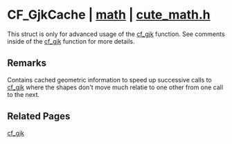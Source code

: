 # CF_GjkCache | [math](https://github.com/RandyGaul/cute_framework/blob/master/docs/math/README.md) | [cute_math.h](https://github.com/RandyGaul/cute_framework/blob/master/include/cute_math.h)

This struct is only for advanced usage of the [cf_gjk](https://github.com/RandyGaul/cute_framework/blob/master/docs/math/cf_gjk.md) function. See comments inside of the [cf_gjk](https://github.com/RandyGaul/cute_framework/blob/master/docs/math/cf_gjk.md) function for more details.

## Remarks

Contains cached geometric information to speed up successive calls to [cf_gjk](https://github.com/RandyGaul/cute_framework/blob/master/docs/math/cf_gjk.md) where the shapes don't move much relatie to
one other from one call to the next.

## Related Pages

[cf_gjk](https://github.com/RandyGaul/cute_framework/blob/master/docs/math/cf_gjk.md)  
